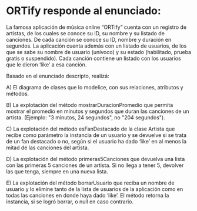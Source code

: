 # ORTify responde al enunciado:

La famosa aplicación de música online “ORTify” cuenta con un registro de artistas, de los cuales se conoce su ID, su nombre y su listado de canciones. De cada canción se conoce su ID, nombre y duración en segundos. La aplicación cuenta además con un listado de usuarios, de los que se sabe su nombre de usuario (unívoco) y su estado (habilitado, prueba gratis o suspendido). Cada canción contiene un listado con los usuarios que le dieron ‘like’ a esa canción.

Basado en el enunciado descripto, realizá:

A) El diagrama de clases que lo modelice, con sus relaciones, atributos y métodos.

B) La explotación del método mostrarDuracionPromedio que permita mostrar el promedio en minutos y segundos que duran las canciones de un artista. (Ejemplo: "3 minutos, 24 segundos", no "204 segundos").

C) La explotación del método esFanDestacado de la clase Artista que recibe como parámetro la instancia de un usuario y se devuelve si se trata de un fan destacado o no, según si el usuario ha dado ‘like’ en al menos la mitad de las canciones del artista.

D) La explotación del método primeras5Canciones que devuelva una lista con las primeras 5 canciones de un artista. Si no llega a tener 5, devolver las que tenga, siempre en una nueva lista.

E) La explotación del método borrarUsuario que reciba un nombre de usuario y lo elimine tanto de la lista de usuarios de la aplicación como en todas las canciones en donde haya dado ‘like’. El método retorna la instancia, si se logró borrar, o null en caso contrario.
